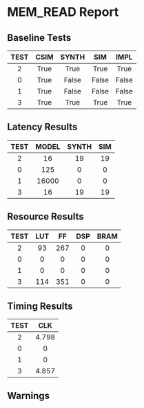 
# MEM_READ Report

## Baseline Tests

| TEST | CSIM | SYNTH | SIM | IMPL |
|:----:|:----:|:-----:|:---:|:----:|
| 2 | True | True | True | True | 
| 0 | True | False | False | False | 
| 1 | True | False | False | False | 
| 3 | True | True | True | True | 



## Latency Results

| TEST | MODEL | SYNTH | SIM |
|:----:|:-----:|:-----:|:---:|
| 2 | 16 | 19 | 19 | 
| 0 | 125 | 0 | 0 | 
| 1 | 16000 | 0 | 0 | 
| 3 | 16 | 19 | 19 | 



## Resource Results

| TEST | LUT | FF | DSP | BRAM |
|:----:|:---:|:--:|:---:|:----:|
| 2 | 93 | 267 | 0 | 0 | 
| 0 | 0 | 0 | 0 | 0 | 
| 1 | 0 | 0 | 0 | 0 | 
| 3 | 114 | 351 | 0 | 0 | 


## Timing Results

| TEST | CLK |
|:----:|:---:|
| 2 | 4.798 | 
| 0 | 0 | 
| 1 | 0 | 
| 3 | 4.857 | 


## Warnings



